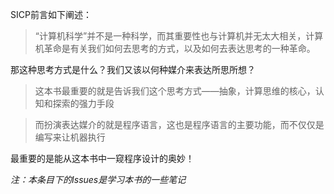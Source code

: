SICP前言如下阐述：

   >“计算机科学”并不是一种科学，而其重要性也与计算机并无太大相关，计算机革命是有关我们如何去思考的方式，以及如何去表达思考的一种革命。
  
那这种思考方式是什么？我们又该以何种媒介来表达所思所想？

   >这本书最重要的就是告诉我们这个思考方式——抽象，计算思维的核心，认知和探索的强力手段
   
   >而扮演表达媒介的就是程序语言，这也是程序语言的主要功能，而不仅仅是编写来让机器执行
  
最重要的是能从这本书中一窥程序设计的奥妙！

*注：本条目下的Issues是学习本书的一些笔记*

